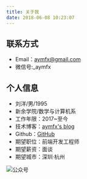 ```yaml
---
title: 关于我
date: 2018-06-08 10:23:07
---
```


## 联系方式

- Email：aymfx@gmail.com
- 微信号:\_aymfx

## 个人信息

- 刘洋/男/1995
- 新余学院/数学与计算机系
- 工作年限：2017~至今
- 技术博客：[aymfx's blog](https://www.aymfx.cn)
- Github：[GitHub](https://github.com/aymfx)
- 期望职位：前端开发工程师
- 期望薪资：面谈
- 期望城市：深圳·杭州

![公众号](http://www.maymfx.cn/pic/qrcode_for_gh_7a03379925e6_258.jpg)
